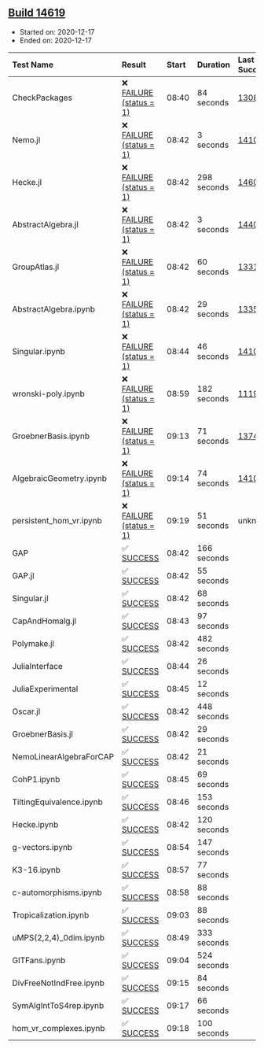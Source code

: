 ## [Build 14619](https://oscarci.mathematik.uni-kl.de/job/oscar/14619/)

* Started on: 2020-12-17
* Ended on: 2020-12-17

| Test Name    | Result | Start | Duration | Last Success | First Failure |
|:-------------|:-------|:------|:---------|:-------------|:--------------|
| CheckPackages | ❌ [FAILURE (status = 1)](https://oscarci.mathematik.uni-kl.de/job/oscar/14619/artifact/logs/build-14619/CheckPackages.log) | 08:40 | 84 seconds | [13085](https://oscarci.mathematik.uni-kl.de/job/oscar/13085/) | [13086](https://oscarci.mathematik.uni-kl.de/job/oscar/13086/) |
| Nemo.jl | ❌ [FAILURE (status = 1)](https://oscarci.mathematik.uni-kl.de/job/oscar/14619/artifact/logs/build-14619/Nemo.jl.log) | 08:42 | 3 seconds | [14101](https://oscarci.mathematik.uni-kl.de/job/oscar/14101/) | [14102](https://oscarci.mathematik.uni-kl.de/job/oscar/14102/) |
| Hecke.jl | ❌ [FAILURE (status = 1)](https://oscarci.mathematik.uni-kl.de/job/oscar/14619/artifact/logs/build-14619/Hecke.jl.log) | 08:42 | 298 seconds | [14608](https://oscarci.mathematik.uni-kl.de/job/oscar/14608/) | [14609](https://oscarci.mathematik.uni-kl.de/job/oscar/14609/) |
| AbstractAlgebra.jl | ❌ [FAILURE (status = 1)](https://oscarci.mathematik.uni-kl.de/job/oscar/14619/artifact/logs/build-14619/AbstractAlgebra.jl.log) | 08:42 | 3 seconds | [14405](https://oscarci.mathematik.uni-kl.de/job/oscar/14405/) | [14406](https://oscarci.mathematik.uni-kl.de/job/oscar/14406/) |
| GroupAtlas.jl | ❌ [FAILURE (status = 1)](https://oscarci.mathematik.uni-kl.de/job/oscar/14619/artifact/logs/build-14619/GroupAtlas.jl.log) | 08:42 | 60 seconds | [13311](https://oscarci.mathematik.uni-kl.de/job/oscar/13311/) | [13312](https://oscarci.mathematik.uni-kl.de/job/oscar/13312/) |
| AbstractAlgebra.ipynb | ❌ [FAILURE (status = 1)](https://oscarci.mathematik.uni-kl.de/job/oscar/14619/artifact/logs/build-14619/AbstractAlgebra.ipynb.log) | 08:42 | 29 seconds | [13355](https://oscarci.mathematik.uni-kl.de/job/oscar/13355/) | [13356](https://oscarci.mathematik.uni-kl.de/job/oscar/13356/) |
| Singular.ipynb | ❌ [FAILURE (status = 1)](https://oscarci.mathematik.uni-kl.de/job/oscar/14619/artifact/logs/build-14619/Singular.ipynb.log) | 08:44 | 46 seconds | [14101](https://oscarci.mathematik.uni-kl.de/job/oscar/14101/) | [14102](https://oscarci.mathematik.uni-kl.de/job/oscar/14102/) |
| wronski-poly.ipynb | ❌ [FAILURE (status = 1)](https://oscarci.mathematik.uni-kl.de/job/oscar/14619/artifact/logs/build-14619/wronski-poly.ipynb.log) | 08:59 | 182 seconds | [11192](https://oscarci.mathematik.uni-kl.de/job/oscar/11192/) | [11193](https://oscarci.mathematik.uni-kl.de/job/oscar/11193/) |
| GroebnerBasis.ipynb | ❌ [FAILURE (status = 1)](https://oscarci.mathematik.uni-kl.de/job/oscar/14619/artifact/logs/build-14619/GroebnerBasis.ipynb.log) | 09:13 | 71 seconds | [13748](https://oscarci.mathematik.uni-kl.de/job/oscar/13748/) | [13749](https://oscarci.mathematik.uni-kl.de/job/oscar/13749/) |
| AlgebraicGeometry.ipynb | ❌ [FAILURE (status = 1)](https://oscarci.mathematik.uni-kl.de/job/oscar/14619/artifact/logs/build-14619/AlgebraicGeometry.ipynb.log) | 09:14 | 74 seconds | [14101](https://oscarci.mathematik.uni-kl.de/job/oscar/14101/) | [14102](https://oscarci.mathematik.uni-kl.de/job/oscar/14102/) |
| persistent_hom_vr.ipynb | ❌ [FAILURE (status = 1)](https://oscarci.mathematik.uni-kl.de/job/oscar/14619/artifact/logs/build-14619/persistent_hom_vr.ipynb.log) | 09:19 | 51 seconds | unknown | unknown |
| GAP | ✅ [SUCCESS](https://oscarci.mathematik.uni-kl.de/job/oscar/14619/artifact/logs/build-14619/GAP.log) | 08:42 | 166 seconds |  |  |
| GAP.jl | ✅ [SUCCESS](https://oscarci.mathematik.uni-kl.de/job/oscar/14619/artifact/logs/build-14619/GAP.jl.log) | 08:42 | 55 seconds |  |  |
| Singular.jl | ✅ [SUCCESS](https://oscarci.mathematik.uni-kl.de/job/oscar/14619/artifact/logs/build-14619/Singular.jl.log) | 08:42 | 68 seconds |  |  |
| CapAndHomalg.jl | ✅ [SUCCESS](https://oscarci.mathematik.uni-kl.de/job/oscar/14619/artifact/logs/build-14619/CapAndHomalg.jl.log) | 08:43 | 97 seconds |  |  |
| Polymake.jl | ✅ [SUCCESS](https://oscarci.mathematik.uni-kl.de/job/oscar/14619/artifact/logs/build-14619/Polymake.jl.log) | 08:42 | 482 seconds |  |  |
| JuliaInterface | ✅ [SUCCESS](https://oscarci.mathematik.uni-kl.de/job/oscar/14619/artifact/logs/build-14619/JuliaInterface.log) | 08:44 | 26 seconds |  |  |
| JuliaExperimental | ✅ [SUCCESS](https://oscarci.mathematik.uni-kl.de/job/oscar/14619/artifact/logs/build-14619/JuliaExperimental.log) | 08:45 | 12 seconds |  |  |
| Oscar.jl | ✅ [SUCCESS](https://oscarci.mathematik.uni-kl.de/job/oscar/14619/artifact/logs/build-14619/Oscar.jl.log) | 08:42 | 448 seconds |  |  |
| GroebnerBasis.jl | ✅ [SUCCESS](https://oscarci.mathematik.uni-kl.de/job/oscar/14619/artifact/logs/build-14619/GroebnerBasis.jl.log) | 08:42 | 29 seconds |  |  |
| NemoLinearAlgebraForCAP | ✅ [SUCCESS](https://oscarci.mathematik.uni-kl.de/job/oscar/14619/artifact/logs/build-14619/NemoLinearAlgebraForCAP.log) | 08:42 | 21 seconds |  |  |
| CohP1.ipynb | ✅ [SUCCESS](https://oscarci.mathematik.uni-kl.de/job/oscar/14619/artifact/logs/build-14619/CohP1.ipynb.log) | 08:45 | 69 seconds |  |  |
| TiltingEquivalence.ipynb | ✅ [SUCCESS](https://oscarci.mathematik.uni-kl.de/job/oscar/14619/artifact/logs/build-14619/TiltingEquivalence.ipynb.log) | 08:46 | 153 seconds |  |  |
| Hecke.ipynb | ✅ [SUCCESS](https://oscarci.mathematik.uni-kl.de/job/oscar/14619/artifact/logs/build-14619/Hecke.ipynb.log) | 08:42 | 120 seconds |  |  |
| g-vectors.ipynb | ✅ [SUCCESS](https://oscarci.mathematik.uni-kl.de/job/oscar/14619/artifact/logs/build-14619/g-vectors.ipynb.log) | 08:54 | 147 seconds |  |  |
| K3-16.ipynb | ✅ [SUCCESS](https://oscarci.mathematik.uni-kl.de/job/oscar/14619/artifact/logs/build-14619/K3-16.ipynb.log) | 08:57 | 77 seconds |  |  |
| c-automorphisms.ipynb | ✅ [SUCCESS](https://oscarci.mathematik.uni-kl.de/job/oscar/14619/artifact/logs/build-14619/c-automorphisms.ipynb.log) | 08:58 | 88 seconds |  |  |
| Tropicalization.ipynb | ✅ [SUCCESS](https://oscarci.mathematik.uni-kl.de/job/oscar/14619/artifact/logs/build-14619/Tropicalization.ipynb.log) | 09:03 | 88 seconds |  |  |
| uMPS(2,2,4)_0dim.ipynb | ✅ [SUCCESS](https://oscarci.mathematik.uni-kl.de/job/oscar/14619/artifact/logs/build-14619/uMPS-2-2-4-_0dim.ipynb.log) | 08:49 | 333 seconds |  |  |
| GITFans.ipynb | ✅ [SUCCESS](https://oscarci.mathematik.uni-kl.de/job/oscar/14619/artifact/logs/build-14619/GITFans.ipynb.log) | 09:04 | 524 seconds |  |  |
| DivFreeNotIndFree.ipynb | ✅ [SUCCESS](https://oscarci.mathematik.uni-kl.de/job/oscar/14619/artifact/logs/build-14619/DivFreeNotIndFree.ipynb.log) | 09:15 | 84 seconds |  |  |
| SymAlgIntToS4rep.ipynb | ✅ [SUCCESS](https://oscarci.mathematik.uni-kl.de/job/oscar/14619/artifact/logs/build-14619/SymAlgIntToS4rep.ipynb.log) | 09:17 | 66 seconds |  |  |
| hom_vr_complexes.ipynb | ✅ [SUCCESS](https://oscarci.mathematik.uni-kl.de/job/oscar/14619/artifact/logs/build-14619/hom_vr_complexes.ipynb.log) | 09:18 | 100 seconds |  |  |
